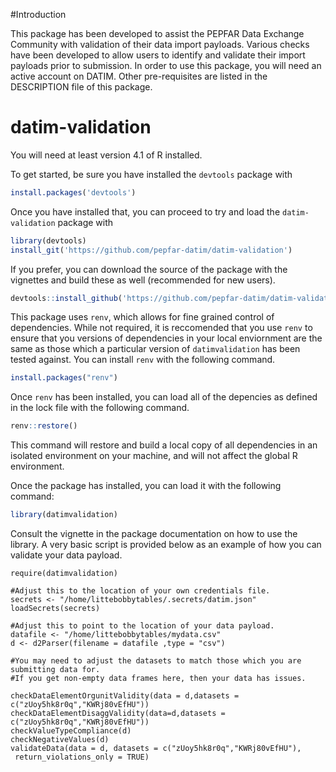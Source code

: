 #Introduction

This package has been developed to assist the PEPFAR Data Exchange Community
with validation of their data import payloads. Various checks have been 
developed to allow users to identify and validate
their import payloads prior to submission. In order to use this package,
you will need an active account on DATIM. Other pre-requisites are listed
in the DESCRIPTION file of this package.

# datim-validation
You will need at least version 4.1 of R installed. 

To get started, be sure you have installed the `devtools` package with 
```R
install.packages('devtools')
```

Once you have installed that, you can proceed to try and load the `datim-validation` package with

```R
library(devtools)
install_git('https://github.com/pepfar-datim/datim-validation')
```

If you prefer, you can download the source of the package with the vignettes and build these as well (recommended for new users).
```R
devtools::install_github('https://github.com/pepfar-datim/datim-validation',build_vignettes = TRUE)
```

This package uses `renv`, which allows for fine grained control of dependencies. 
While not required, it is reccomended that you use `renv` to ensure that you
versions of dependencies in your local enviornment are the same as those which
a particular version of `datimvalidation` has been tested against.  You can 
install `renv` with the following command. 

```R
install.packages("renv")
```

Once `renv` has been installed, you can load all of the depencies as defined
in the lock file with the following command. 
```R
renv::restore()
```

This command will restore and build a local copy of all dependencies in an 
isolated environment on your machine, and will not affect the global R
environment. 


Once the package has installed, you can load it with the following command:

```R
library(datimvalidation)
```

Consult the vignette in the package documentation on how to use the library. A very basic script is provided below as an example of how you can validate your data payload. 

```
require(datimvalidation)

#Adjust this to the location of your own credentials file. 
secrets <- "/home/littebobbytables/.secrets/datim.json"
loadSecrets(secrets)

#Adjust this to point to the location of your data payload. 
datafile <- "/home/littebobbytables/mydata.csv"
d <- d2Parser(filename = datafile ,type = "csv")

#You may need to adjust the datasets to match those which you are submitting data for. 
#If you get non-empty data frames here, then your data has issues. 

checkDataElementOrgunitValidity(data = d,datasets = c("zUoy5hk8r0q","KWRj80vEfHU"))
checkDataElementDisaggValidity(data=d,datasets = c("zUoy5hk8r0q","KWRj80vEfHU"))
checkValueTypeCompliance(d)
checkNegativeValues(d)
validateData(data = d, datasets = c("zUoy5hk8r0q","KWRj80vEfHU"),
 return_violations_only = TRUE)
```

